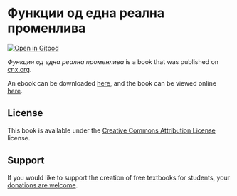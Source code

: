 # Функции од една реaлнa промeнлива

[![Open in Gitpod](https://gitpod.io/button/open-in-gitpod.svg)](https://gitpod.io/from-referrer/)

_Функции од една реaлнa промeнлива_ is a book that was published on [cnx.org](https://cnx.org/).

An ebook can be downloaded [here](https://github.com/cnx-user-books/cnxbook-funktsii-od-edna-realna-promenliva/releases/latest), and the book can be viewed online [here](https://github.com/cnx-user-books/cnxbook-funktsii-od-edna-realna-promenliva/releases/latest).

## License
This book is available under the [Creative Commons Attribution License](./LICENSE) license.

## Support
If you would like to support the creation of free textbooks for students, your [donations are welcome](https://riceconnect.rice.edu/donation/support-openstax-banner).
